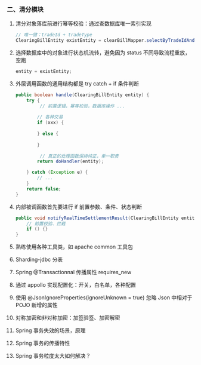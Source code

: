### 二、清分模块

1. 清分对象落库前进行幂等校验：通过查数据库唯一索引实现

   ```java
   // 唯一键：tradeId + tradeType
   ClearingBillEntity existEntity = clearBillMapper.selectByTradeIdAndTradeType(entity.getTradeId(), entity.getTradeType());
   ```

2. 选择数据库中的对象进行状态机流转，避免因为 status 不同导致流程重放，空跑

   ```java
   entity = existEntity;
   ```

3. 外层调用函数的通用结构都是 try catch + if 条件判断

   ```java
   public boolean handle(ClearingBillEntity entity) {
       try {
         	// 前置逻辑，幂等校验，数据库操作 ... 
         	
           // 各种交易
           if (xxx) {
             
           } else {
             
           }
         	
         	// 真正的处理函数保持纯正，单一职责
           return doHandler(entity);
   
       } catch (Exception e) {
           // ...
       }
       return false;
   }
   ```

4. 内部被调函数首先要进行 if 前置参数、条件、状态判断

   ```java
   public void notifyRealTimeSettlementResult(ClearingBillEntity entity) {
       // 前置校验、拦截
       if () {}
   }
   ```
   
5. 熟练使用各种工具类，如 apache common 工具包

6. Sharding-jdbc 分表

7. Spring @Transactionnal 传播属性 requires_new

8. 通过 appollo 实现配置化：开关，白名单，各种配置

9. 使用 @JsonIgnoreProperties(ignoreUnknown = true) 忽略 Json 中相对于 POJO 新增的属性

10. 对称加密和非对称加密：加签验签、加密解密

11. Spring 事务失效的场景，原理

12. Spring 事务的传播特性

13. Spring 事务粒度太大如何解决？



